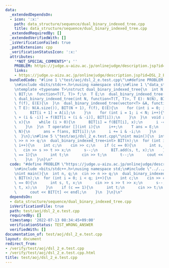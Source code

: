 ```yaml
---
data:
  _extendedDependsOn:
  - icon: ':x:'
    path: data_structure/sequence/dual_binary_indexed_tree.cpp
    title: data_structure/sequence/dual_binary_indexed_tree.cpp
  _extendedRequiredBy: []
  _extendedVerifiedWith: []
  _isVerificationFailed: true
  _pathExtension: cpp
  _verificationStatusIcon: ':x:'
  attributes:
    '*NOT_SPECIAL_COMMENTS*': ''
    PROBLEM: https://judge.u-aizu.ac.jp/onlinejudge/description.jsp?id=DSL_2_E
    links:
    - https://judge.u-aizu.ac.jp/onlinejudge/description.jsp?id=DSL_2_E
  bundledCode: "#line 1 \"test/aoj/dsl_2_e.test.cpp\"\n#define PROBLEM \"https://judge.u-aizu.ac.jp/onlinejudge/description.jsp?id=DSL_2_E\"\
    \n#include <bits/stdc++.h>\nusing namespace std;\n#line 1 \"data_structure/sequence/dual_binary_indexed_tree.cpp\"\
    \ntemplate <typename T>\nstruct dual_binary_indexed_tree{\n  int N;\n  vector<T>\
    \ BIT;\n  function<T(T, T)> f;\n  T E;\n  dual_binary_indexed_tree(){\n  }\n \
    \ dual_binary_indexed_tree(int N, function<T(T, T)>, T E): N(N), BIT(N + 1, E),\
    \ f(f), E(E){\n  }\n  dual_binary_indexed_tree(vector<T> &A, function<T(T, T)>,\
    \ T E): N(A.size()), BIT(N + 1), f(f), E(E){\n    for (int i = 0; i < N; i++){\n\
    \      BIT[i + 1] = A[i];\n    }\n    for (int i = 1; i < N; i++){\n      BIT[i\
    \ + (i & -i)] = f(BIT[i + (i & -i)], BIT[i]);\n    }\n  }\n  void add(int i, T\
    \ x){\n    while (i > 0){\n      BIT[i] = f(BIT[i], x);\n      i -= i & -i;\n\
    \    }\n  }\n  T operator [](int i){\n    i++;\n    T ans = E;\n    while (i <=\
    \ N){\n      ans = f(ans, BIT[i]);\n      i += i & -i;\n    }\n    return ans;\n\
    \  }\n};\n#line 5 \"test/aoj/dsl_2_e.test.cpp\"\nint main(){\n  int n, q;\n  cin\
    \ >> n >> q;\n  dual_binary_indexed_tree<int> BIT(n);\n  for (int i = 0; i < q;\
    \ i++){\n    int c;\n    cin >> c;\n    if (c == 0){\n      int s, t, x;\n   \
    \   cin >> s >> t >> x;\n      s--;\n      BIT.add(s, t, x);\n    }\n    if (c\
    \ == 1){\n      int t;\n      cin >> t;\n      t--;\n      cout << BIT[t] << endl;\n\
    \    }\n  }\n}\n"
  code: "#define PROBLEM \"https://judge.u-aizu.ac.jp/onlinejudge/description.jsp?id=DSL_2_E\"\
    \n#include <bits/stdc++.h>\nusing namespace std;\n#include \"../../data_structure/sequence/dual_binary_indexed_tree.cpp\"\
    \nint main(){\n  int n, q;\n  cin >> n >> q;\n  dual_binary_indexed_tree<int>\
    \ BIT(n);\n  for (int i = 0; i < q; i++){\n    int c;\n    cin >> c;\n    if (c\
    \ == 0){\n      int s, t, x;\n      cin >> s >> t >> x;\n      s--;\n      BIT.add(s,\
    \ t, x);\n    }\n    if (c == 1){\n      int t;\n      cin >> t;\n      t--;\n\
    \      cout << BIT[t] << endl;\n    }\n  }\n}\n"
  dependsOn:
  - data_structure/sequence/dual_binary_indexed_tree.cpp
  isVerificationFile: true
  path: test/aoj/dsl_2_e.test.cpp
  requiredBy: []
  timestamp: '2022-07-13 08:34:45+09:00'
  verificationStatus: TEST_WRONG_ANSWER
  verifiedWith: []
documentation_of: test/aoj/dsl_2_e.test.cpp
layout: document
redirect_from:
- /verify/test/aoj/dsl_2_e.test.cpp
- /verify/test/aoj/dsl_2_e.test.cpp.html
title: test/aoj/dsl_2_e.test.cpp
---
```

